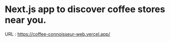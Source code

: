 # Next.js app to discover coffee stores near you.


URL : https://coffee-connoisseur-web.vercel.app/